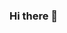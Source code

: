 ### Hi there 👋

<!--
**pengzaixinshang/pengzaixinshang** is a ✨ _special_ ✨ repository because its `README.md` (this file) appears on your GitHub profile.

Here are some ideas to get you started:

- 🔭 大家好，很高兴在这个机缘巧合的情况下认识大家
- 🌱 我叫李程鹏，来自广东广州，兴趣爱好是羽毛球，追剧
- 👯 平时喜欢打打游戏，看看热门的电视剧，也喜欢各内球类运动，有空可以一起切磋
- 🤔 学习的时候会很忘我，甚至忘记饥饿，当然疯的时候会很放纵
- 💬 我相信永不放弃就一定有奇迹
- 📫 How to reach me: ...//
- 😄 Pronouns: ...//
- ⚡ Fun fact: ...//
